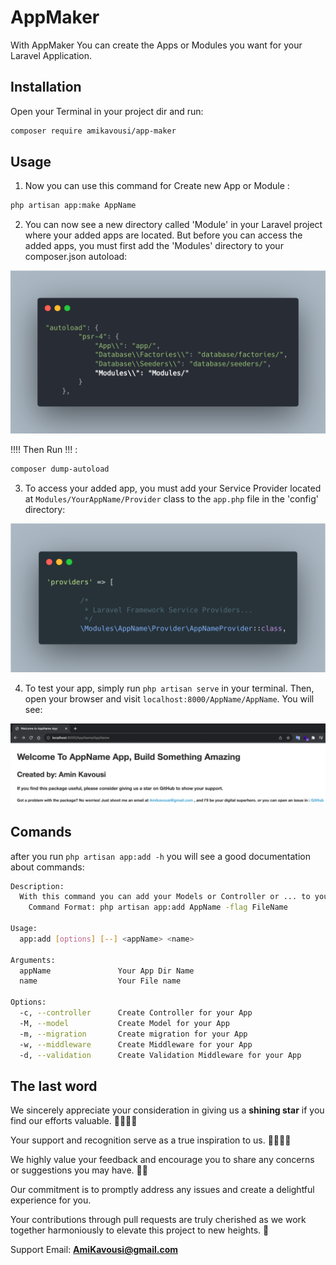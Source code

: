 # AppMaker
With AppMaker You can create the Apps or Modules you want for your Laravel Application.

## Installation
Open your Terminal in your project dir and run:
```bash 
composer require amikavousi/app-maker
```
## Usage
1) Now you can use this command for Create new App or Module :
```bash
php artisan app:make AppName
```
2) You can now see a new directory called 'Module' in your Laravel project where your added apps are located. But before you can access the added apps, you must first add the 'Modules' directory to your composer.json autoload:

![composer](https://raw.githubusercontent.com/amikavousi/images/main/carbon.png)

!!!! Then Run !!! :
```bash
composer dump-autoload
```

3) To access your added app, you must add your Service Provider located at ` Modules/YourAppName/Provider ` class to the `app.php` file in the 'config' directory:

![app.php](https://raw.githubusercontent.com/amikavousi/images/main/carbon%20(1).png)

4) To test your app, simply run ` php artisan serve ` in your terminal. Then, open your browser and visit `localhost:8000/AppName/AppName`. You will see:

![test.php](https://raw.githubusercontent.com/amikavousi/images/main/Screen%20Shot%202023-08-04%20at%2012.29.23%20AM.png)


## Comands
after you run `php artisan app:add -h` you will see a good documentation about commands:
```bash
Description:
  With this command you can add your Models or Controller or ... to your Apps.
    Command Format: php artisan app:add AppName -flag FileName

Usage:
  app:add [options] [--] <appName> <name>

Arguments:
  appName               Your App Dir Name
  name                  Your File name

Options:
  -c, --controller      Create Controller for your App
  -M, --model           Create Model for your App
  -m, --migration       Create migration for your App
  -w, --middleware      Create Middleware for your App
  -d, --validation      Create Validation Middleware for your App
```
## The last word
We sincerely appreciate your consideration in giving us a **shining star** if you find our efforts valuable. 🫶🏻🌟🤍

Your support and recognition serve as a true inspiration to us. 🤜🏻🤛🏿

We highly value your feedback and encourage you to share any concerns or suggestions you may have. 🙏🏻

Our commitment is to promptly address any issues and create a delightful experience for you.

Your contributions through pull requests are truly cherished as we work together harmoniously to elevate this project to new heights. 👥

Support Email: **AmiKavousi@gmail.com**

